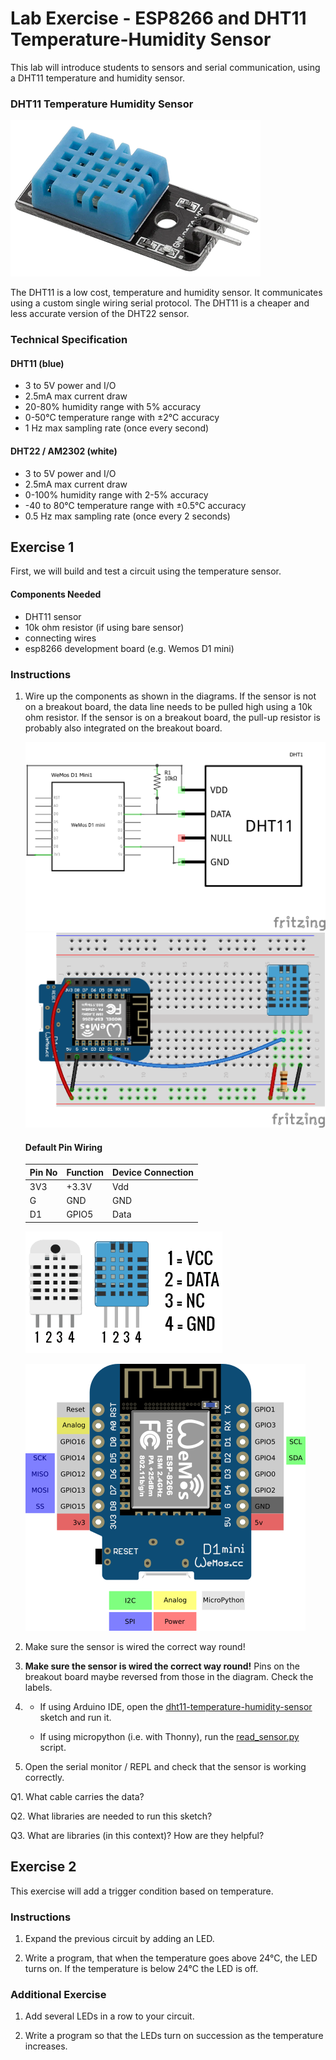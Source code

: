 # Lab Exercise - ESP8266 and DHT11 Temperature-Humidity Sensor

This lab will introduce students to sensors and serial communication, using a DHT11 temperature and humidity sensor.

### DHT11 Temperature Humidity Sensor

![dht11 sensor](assets/DHT11-sensor.png)

The DHT11 is a low cost, temperature and humidity sensor. It communicates using a custom single wiring serial protocol. The DHT11 is a cheaper and less accurate version of the DHT22 sensor.

### Technical Specification

#### DHT11 (blue)

- 3 to 5V power and I/O
- 2.5mA max current draw
- 20-80% humidity range with 5% accuracy
- 0-50°C temperature range with ±2°C accuracy
- 1 Hz max sampling rate (once every second)

#### DHT22 / AM2302 (white)

- 3 to 5V power and I/O
- 2.5mA max current draw
- 0-100% humidity range with 2-5% accuracy
- -40 to 80°C temperature range with ±0.5°C accuracy
- 0.5 Hz max sampling rate (once every 2 seconds)

## Exercise 1

First, we will build and test a circuit using the temperature sensor.

#### Components Needed

* DHT11 sensor
* 10k ohm resistor (if using bare sensor)
* connecting wires
* esp8266 development board (e.g. Wemos D1 mini)

### Instructions

1. Wire up the components as shown in the diagrams. If the sensor is not on a breakout board, the data line needs to be pulled high using a 10k ohm resistor. If the sensor is on a breakout board, the pull-up resistor is probably also integrated on the breakout board.
   
   ![circuit diagram](assets/esp8266-dht11-sensor-circuit-diagram_schem.png)
   <br />
   ![breadboard diagram](assets/esp8266-dht11-sensor-circuit-diagram_bb.png)

   #### Default Pin Wiring

    | Pin No | Function | Device Connection |
    | --- | --- | --- |
    | 3V3 | +3.3V | Vdd |
    | G | GND | GND |
    | D1 | GPIO5 | Data |

   ![sensor pinout](assets/dht11_dht22_pinout.png)

   ![d1 mini pinout](assets/wemos-d1-mini-pinout.png)

2. Make sure the sensor is wired the correct way round!

3. **Make sure the sensor is wired the correct way round!** Pins on the breakout board maybe reversed from those in the diagram. Check the labels.

4. - If using Arduino IDE, open the [dht11-temperature-humidity-sensor](arduino/dht11-temperature-humidity-sensor/dht11-temperature-humidity-sensor.ino) sketch and run it.

   - If using micropython (i.e. with Thonny), run the [read_sensor.py](micropython/read_sensor.py) script.

5. Open the serial monitor / REPL and check that the sensor is working correctly.

Q1. What cable carries the data?

Q2. What libraries are needed to run this sketch?

Q3. What are libraries (in this context)? How are they helpful?

## Exercise 2

This exercise will add a trigger condition based on temperature.

### Instructions

1. Expand the previous circuit by adding an LED.

2. Write a program, that when the temperature goes above 24°C, the LED turns on. If the temperature is below 24°C the LED is off.

### Additional Exercise

1. Add several LEDs in a row to your circuit.

2. Write a program so that the LEDs turn on succession as the temperature increases.
